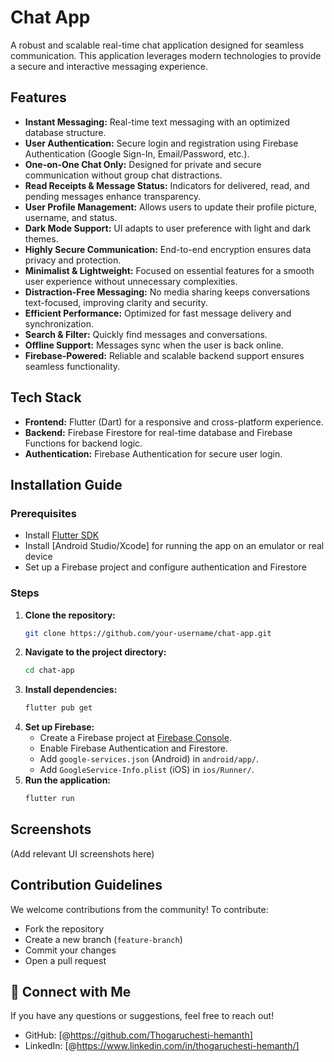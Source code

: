 # Chat App

A robust and scalable real-time chat application designed for seamless communication. This application leverages modern technologies to provide a secure and interactive messaging experience.

## Features
- **Instant Messaging:** Real-time text messaging with an optimized database structure.
- **User Authentication:** Secure login and registration using Firebase Authentication (Google Sign-In, Email/Password, etc.).
- **One-on-One Chat Only:** Designed for private and secure communication without group chat distractions.
- **Read Receipts & Message Status:** Indicators for delivered, read, and pending messages enhance transparency.
- **User Profile Management:** Allows users to update their profile picture, username, and status.
- **Dark Mode Support:** UI adapts to user preference with light and dark themes.
- **Highly Secure Communication:** End-to-end encryption ensures data privacy and protection.
- **Minimalist & Lightweight:** Focused on essential features for a smooth user experience without unnecessary complexities.
- **Distraction-Free Messaging:** No media sharing keeps conversations text-focused, improving clarity and security.
- **Efficient Performance:** Optimized for fast message delivery and synchronization.
- **Search & Filter:** Quickly find messages and conversations.
- **Offline Support:** Messages sync when the user is back online.
- **Firebase-Powered:** Reliable and scalable backend support ensures seamless functionality.

## Tech Stack
- **Frontend:** Flutter (Dart) for a responsive and cross-platform experience.
- **Backend:** Firebase Firestore for real-time database and Firebase Functions for backend logic.
- **Authentication:** Firebase Authentication for secure user login.

## Installation Guide

### Prerequisites
- Install [Flutter SDK](https://flutter.dev/docs/get-started/install)
- Install [Android Studio/Xcode] for running the app on an emulator or real device
- Set up a Firebase project and configure authentication and Firestore

### Steps
1. **Clone the repository:**
   ```sh
   git clone https://github.com/your-username/chat-app.git
   ```
2. **Navigate to the project directory:**
   ```sh
   cd chat-app
   ```
3. **Install dependencies:**
   ```sh
   flutter pub get
   ```
4. **Set up Firebase:**
   - Create a Firebase project at [Firebase Console](https://console.firebase.google.com/).
   - Enable Firebase Authentication and Firestore.
   - Add `google-services.json` (Android) in `android/app/`.
   - Add `GoogleService-Info.plist` (iOS) in `ios/Runner/`.
5. **Run the application:**
   ```sh
   flutter run
   ```

## Screenshots
(Add relevant UI screenshots here)

## Contribution Guidelines
We welcome contributions from the community! To contribute:
- Fork the repository
- Create a new branch (`feature-branch`)
- Commit your changes
- Open a pull request

## 💬 Connect with Me
If you have any questions or suggestions, feel free to reach out!
- GitHub: [@https://github.com/Thogaruchesti-hemanth]
- LinkedIn: [@https://www.linkedin.com/in/thogaruchesti-hemanth/]
